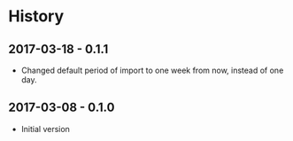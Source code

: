 # History

## 2017-03-18 - 0.1.1

- Changed default period of import to one week from now, instead of one day.

## 2017-03-08 - 0.1.0

- Initial version
